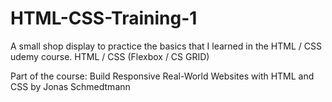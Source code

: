 # HTML-CSS-Training-1
A small shop display to practice the basics that I learned in the HTML / CSS udemy course. HTML / CSS (Flexbox / CS GRID)

Part of the course: Build Responsive Real-World Websites with HTML and CSS by Jonas Schmedtmann
